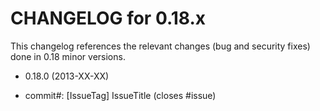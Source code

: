 CHANGELOG for 0.18.x
====================

This changelog references the relevant changes (bug and security fixes) done
in 0.18 minor versions.

* 0.18.0 (2013-XX-XX)

 * commit#: [IssueTag] IssueTitle (closes #issue)
